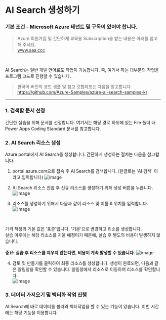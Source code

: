 
AI Search 생성하기
===

### 기본 조건 - Microsoft Azure 테넌트 및 구독이 있어야 합니다.
> Azure 회원가입 및 간단하게 교육용 Subscription을 받는 내용은 아래를 참고해 주세요.  
> www.aaa.ccc

<br/>

AI Search는 일반 개발 언어로도 작업이 가능합니다. 즉, 여기서 하는 대부분의 작업을 프로그램 코드로 진행할 수 있습니다.
> 한국어 버전의 코드 샘플 및 참고 깃헙리포는 다음을 참고합니다.  
> https://github.com/Azure-Samples/azure-ai-search-samples-kr
---

### 1. 검색할 문서 선정
간단한 실습을 위해 문서를 선정합니다. 여기서는 해당 경로 하위에 있는 File 폴더 내 Power Apps Coding Standard 문서를 참고합니다.

### 2. AI Search 리소스 생성
Azure portal에서 AI Search를 생성합니다. 간단하게 생성하는 절차는 다음을 참고합니다.

1) portal.azure.com으로 접속 후 AI Search를 검색합니다. (한글로는 'AI 검색' 이라고 입력합니다)
![image](https://github.com/user-attachments/assets/4f8c49a1-0670-4799-b761-2b4f8870779c)

2) AI Search 리소스 진입 후 신규 리소스를 생성하기 위해 생성 버튼을 누릅니다.   
![image](https://github.com/user-attachments/assets/ddf15080-b704-4d30-98d9-fe2a22116270)

3) 리소스를 생성하기 위해서 다음과 같이 리소스 및 이름 & 위치를 입력합니다.
![image](https://github.com/user-attachments/assets/1ebd29e4-608d-4781-9a5d-ea5e9fb8fb77)
<br/>

가격 책정의 기본 값은 '표준'입니다. '기본'으로 변경하고 리소를 생성합니다.   
실습 이후에는 해당 리소스를 지울 예정이기 때문에, 실습 후 별도의 비용이 발생하지 않습니다.  
<br/>
**중요: 실습 후 리소스를 지우지 않는다면, 비용이 계속 발생할 수 있습니다.**
![image](https://github.com/user-attachments/assets/825da36a-85f4-4897-97d4-6207192b1cf1)

4) 검토 및 만들기를 클릭하여 최종 리소스를 생성합니다.
생성이 완료되면, 다음과 같은 알림창을 확인할 수 있습니다. 알림창에서 리소스로 이동하여 리소스를 확인합니다.   
![image](https://github.com/user-attachments/assets/443731e1-3e08-47f6-b165-633ba5d222e1)

### 3. 데이터 가져오기 및 벡터화 작업 진행
AI Search에 바로 데이터를 불러와 벡터작업을 할 수 있는 기능이 있습니다. 이번 시간에는 해당 기능을 이용합니다.
